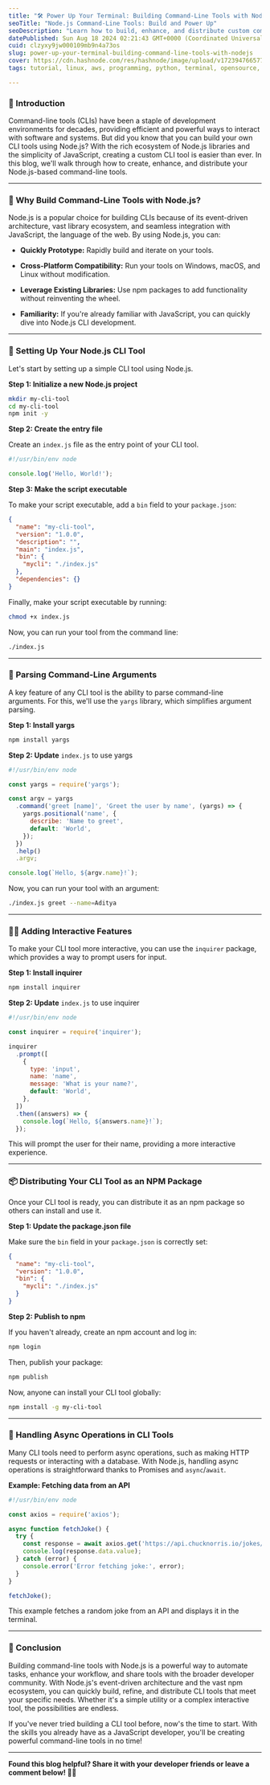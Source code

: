 ```yaml
---
title: "🛠️ Power Up Your Terminal: Building Command-Line Tools with Node.js"
seoTitle: "Node.js Command-Line Tools: Build and Power Up"
seoDescription: "Learn how to build, enhance, and distribute custom command-line tools using Node.js in this comprehensive guide"
datePublished: Sun Aug 18 2024 02:21:43 GMT+0000 (Coordinated Universal Time)
cuid: clzyxy9jw000109mb9n4a73os
slug: power-up-your-terminal-building-command-line-tools-with-nodejs
cover: https://cdn.hashnode.com/res/hashnode/image/upload/v1723947665773/94125331-9af4-45e4-a19f-3df287dcd53d.png
tags: tutorial, linux, aws, programming, python, terminal, opensource, nodejs, machine-learning, vuejs, kubernetes, developer, reactjs, typescript, devops

---
```


### 🌟 Introduction

Command-line tools (CLIs) have been a staple of development environments for decades, providing efficient and powerful ways to interact with software and systems. But did you know that you can build your own CLI tools using Node.js? With the rich ecosystem of Node.js libraries and the simplicity of JavaScript, creating a custom CLI tool is easier than ever. In this blog, we'll walk through how to create, enhance, and distribute your Node.js-based command-line tools.

---

### 🧰 Why Build Command-Line Tools with Node.js?

Node.js is a popular choice for building CLIs because of its event-driven architecture, vast library ecosystem, and seamless integration with JavaScript, the language of the web. By using Node.js, you can:

* **Quickly Prototype:** Rapidly build and iterate on your tools.
    
* **Cross-Platform Compatibility:** Run your tools on Windows, macOS, and Linux without modification.
    
* **Leverage Existing Libraries:** Use npm packages to add functionality without reinventing the wheel.
    
* **Familiarity:** If you're already familiar with JavaScript, you can quickly dive into Node.js CLI development.
    

---

### 🚀 Setting Up Your Node.js CLI Tool

Let's start by setting up a simple CLI tool using Node.js.

**Step 1: Initialize a new Node.js project**

```bash
mkdir my-cli-tool
cd my-cli-tool
npm init -y
```

**Step 2: Create the entry file**

Create an `index.js` file as the entry point of your CLI tool.

```javascript
#!/usr/bin/env node

console.log('Hello, World!');
```

**Step 3: Make the script executable**

To make your script executable, add a `bin` field to your `package.json`:

```json
{
  "name": "my-cli-tool",
  "version": "1.0.0",
  "description": "",
  "main": "index.js",
  "bin": {
    "mycli": "./index.js"
  },
  "dependencies": {}
}
```

Finally, make your script executable by running:

```bash
chmod +x index.js
```

Now, you can run your tool from the command line:

```bash
./index.js
```

---

### 📜 Parsing Command-Line Arguments

A key feature of any CLI tool is the ability to parse command-line arguments. For this, we'll use the `yargs` library, which simplifies argument parsing.

**Step 1: Install yargs**

```bash
npm install yargs
```

**Step 2: Update** `index.js` to use yargs

```javascript
#!/usr/bin/env node

const yargs = require('yargs');

const argv = yargs
  .command('greet [name]', 'Greet the user by name', (yargs) => {
    yargs.positional('name', {
      describe: 'Name to greet',
      default: 'World',
    });
  })
  .help()
  .argv;

console.log(`Hello, ${argv.name}!`);
```

Now, you can run your tool with an argument:

```bash
./index.js greet --name=Aditya
```

---

### 🧑‍💻 Adding Interactive Features

To make your CLI tool more interactive, you can use the `inquirer` package, which provides a way to prompt users for input.

**Step 1: Install inquirer**

```bash
npm install inquirer
```

**Step 2: Update** `index.js` to use inquirer

```javascript
#!/usr/bin/env node

const inquirer = require('inquirer');

inquirer
  .prompt([
    {
      type: 'input',
      name: 'name',
      message: 'What is your name?',
      default: 'World',
    },
  ])
  .then((answers) => {
    console.log(`Hello, ${answers.name}!`);
  });
```

This will prompt the user for their name, providing a more interactive experience.

---

### 📦 Distributing Your CLI Tool as an NPM Package

Once your CLI tool is ready, you can distribute it as an npm package so others can install and use it.

**Step 1: Update the package.json file**

Make sure the `bin` field in your `package.json` is correctly set:

```json
{
  "name": "my-cli-tool",
  "version": "1.0.0",
  "bin": {
    "mycli": "./index.js"
  }
}
```

**Step 2: Publish to npm**

If you haven't already, create an npm account and log in:

```bash
npm login
```

Then, publish your package:

```bash
npm publish
```

Now, anyone can install your CLI tool globally:

```bash
npm install -g my-cli-tool
```

---

### 🔄 Handling Async Operations in CLI Tools

Many CLI tools need to perform async operations, such as making HTTP requests or interacting with a database. With Node.js, handling async operations is straightforward thanks to Promises and `async`/`await`.

**Example: Fetching data from an API**

```javascript
#!/usr/bin/env node

const axios = require('axios');

async function fetchJoke() {
  try {
    const response = await axios.get('https://api.chucknorris.io/jokes/random');
    console.log(response.data.value);
  } catch (error) {
    console.error('Error fetching joke:', error);
  }
}

fetchJoke();
```

This example fetches a random joke from an API and displays it in the terminal.

---

### 🎉 Conclusion

Building command-line tools with Node.js is a powerful way to automate tasks, enhance your workflow, and share tools with the broader developer community. With Node.js's event-driven architecture and the vast npm ecosystem, you can quickly build, refine, and distribute CLI tools that meet your specific needs. Whether it's a simple utility or a complex interactive tool, the possibilities are endless.

If you've never tried building a CLI tool before, now's the time to start. With the skills you already have as a JavaScript developer, you'll be creating powerful command-line tools in no time!

---

**Found this blog helpful? Share it with your developer friends or leave a comment below! 🚀💬**